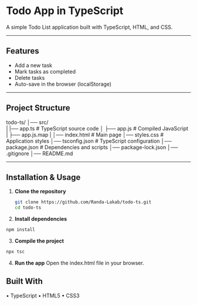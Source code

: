 #  Todo App in TypeScript

A simple Todo List application built with TypeScript, HTML, and CSS.  

---

##  Features
-  Add a new task  
-  Mark tasks as completed  
-  Delete tasks  
-  Auto-save in the browser (localStorage)

---

##  Project Structure
todo-ts/ 
│── src/   
|   |── app.ts      # TypeScript source code
│   ├── app.js      # Compiled JavaScript 
|   ├── app.js.map
|
│── index.html       # Main page 
│── styles.css       # Application styles 
│── tsconfig.json    # TypeScript configuration 
│── package.json  # Dependencies and scripts 
│── package-lock.json 
│── .gitignore 
│── README.md

---

##  Installation & Usage
1. **Clone the repository**
   ```bash
   git clone https://github.com/Randa-Lakab/todo-ts.git
   cd todo-ts
   ```
   
2. **Install dependencies**
 ```bash
npm install
 ```

3. **Compile the project**
 ```bash
npx tsc
```

4. **Run the app**
Open the index.html file in your browser.


## Built With
• TypeScript
• HTML5
• CSS3
